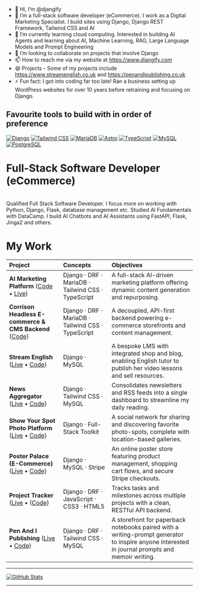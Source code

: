 - 👋 Hi, I’m @djangify
- 👀 I’m a full-stack software developer (eCommerce). I work as a Digital Marketing Specialist. I build sites using Django, Django REST Framework, Tailwind CSS and AI 
- 🌱 I’m currently learning cloud computing. Interested in building AI Agents and learning about AI, Machine Learning, RAG, Large Language Models and Prompt Engineering
- 💞️ I’m looking to collaborate on projects that involve Django
- 📫 How to reach me via my website at https://www.djangify.com
- 😄 Projects - Some of my projects include https://www.streamenglish.co.uk and https://penandipublishing.co.uk 
- ⚡ Fun fact: I got into coding far too late! Ran a business setting up WordPress websites for over 10 years before retraining and focusing on Django.

## Favourite tools to build with in order of preference

[![Django](https://img.shields.io/badge/Django-092E20?style=for-the-badge&logo=django&logoColor=white)](https://www.djangoproject.com/)
[![Tailwind CSS](https://img.shields.io/badge/Tailwind_CSS-06B6D4?style=for-the-badge&logo=tailwind-css&logoColor=white)](https://tailwindcss.com/)
[![MariaDB](https://img.shields.io/badge/MariaDB-003545?style=for-the-badge&logo=mariadb&logoColor=white)](https://mariadb.org/)
[![Astro](https://img.shields.io/badge/Astro-FF5D01?style=for-the-badge&logo=astro&logoColor=white)](https://astro.build/)
[![TypeScript](https://img.shields.io/badge/TypeScript-3178C6?style=for-the-badge&logo=typescript&logoColor=white)](https://www.typescriptlang.org/)
[![MySQL](https://img.shields.io/badge/MySQL-4479A1?style=for-the-badge&logo=mysql&logoColor=white)](https://www.mysql.com/)
[![PostgreSQL](https://img.shields.io/badge/PostgreSQL-316192?style=for-the-badge&logo=postgresql&logoColor=white)](https://www.postgresql.org/)


<!---
djangify/djangify is a ✨ special ✨ repository because its `README.md` (this file) appears on your GitHub profile.
You can click the Preview link to take a look at your changes.
--->


# Full-Stack Software Developer (eCommerce)
<br>
Qualified Full Stack Software Developer. I focus more on working with Python, Django, Flask, database management etc. Studied AI Fundamentals with DataCamp. I build AI Chatbots and AI Assistants using FastAPI, Flask, Jinga2 and others. 
<br/>

# My Work

| Project | Concepts | Objectives |
| :------------------------------------------------------------- | :--------------------------------------------------------------- | :------------------------------------------------------------------------------------------------------------------------------------------------------- |
| **AI Marketing Platform** ([Code](https://github.com/djangify/ai-marketing2) • [Live](https://www.aimarketingplatform.app)) | Django · DRF · MariaDB · Tailwind CSS · TypeScript | A full-stack AI-driven marketing platform offering  dynamic content generation and repurposing. |
| **Corrison Headless E-commerce & CMS Backend** ([Code](https://github.com/djangify/corrison)) | Django · DRF · MariaDB · Tailwind CSS · TypeScript | A decoupled, API-first backend powering e-commerce storefronts and content management. |
| **Stream English** ([Live](https://streamenglish.co.uk) • [Code](https://github.com/todiane/stream)) | Django · MySQL | A bespoke LMS with integrated shop and blog, enabling English tutor to publish her video lessons and sell resources. |
| **News Aggregator** ([Live](https://news.djangify.com/) • [Code](https://github.com/djangify/news)) | Django · Tailwind CSS · MySQL | Consolidates newsletters and RSS feeds into a single dashboard to streamline my daily reading. |
| **Show Your Spot Photo Platform** ([Live](https://showyourspot.com/) • [Code](https://github.com/djangify/our-spot)) | Django · Full-Stack Toolkit | A social network for sharing and discovering favorite photo-spots, complete with location-based galleries. |
| **Poster Palace (E-Commerce)** ([Live](https://poster-palace-production.up.railway.app/) • [Code](https://github.com/todiane/poster-palace)) | Django · MySQL · Stripe | An online poster store featuring product management, shopping cart flows, and secure Stripe checkouts. |
| **Project Tracker** ([Live](https://tracker.djangify.com/) • ([Code](https://github.com/djangify/project_tracker)) | Django · DRF · JavaScript · CSS3 · HTML5 | Tracks tasks and milestones across multiple projects with a clean, RESTful API backend. |
| **Pen And I Publishing** ([Live](https://penandipublishing.co.uk) • [Code](https://github.com/djangify/pen)) | Django · DRF · Tailwind CSS · MySQL | A storefront for paperback notebooks paired with a writing-prompt generator to inspire anyone interested in journal prompts and memoir writing. |

---

[![GitHub Stats](https://github-stats-alpha.vercel.app/api?username=djangify&cc=22272e&tc=37BCF6&ic=fff&bc=0000)](https://github.com/djangify)

---
